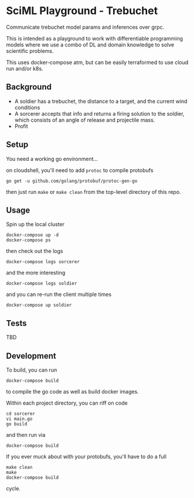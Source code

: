 # SciML Playground - Trebuchet

Communicate trebuchet model params and inferences over grpc.

This is intended as a playground to work with differentiable programming models
where we use a combo of DL and domain knowledge to solve scientific problems.

This uses docker-compose atm, but can be easily terraformed to use cloud run
and/or k8s.


## Background

- A soldier has a trebuchet, the distance to a target, and the current wind
  conditions
- A sorcerer accepts that info and returns a firing solution to the soldier,
  which consists of an angle of release and projectile mass.
- Profit

## Setup

You need a working go environment...

on cloudshell, you'll need to add `protoc` to compile protobufs

    go get -u github.com/golang/protobuf/protoc-gen-go

then just run `make` or `make clean` from the top-level directory of this repo.


## Usage

Spin up the local cluster

    docker-compose up -d
    docker-compose ps

then check out the logs

    docker-compose logs sorcerer

and the more interesting

    docker-compose logs soldier

and you can re-run the client multiple times

    docker-compose up soldier


## Tests

TBD


## Development

To build, you can run

    docker-compose build

to compile the go code as well as build docker images.

Within each project directory, you can riff on code

    cd sorcerer
    vi main.go
    go build

and then run via

    docker-compose build

If you ever muck about with your protobufs, you'll have to do a full

    make clean
    make
    docker-compose build

cycle.


